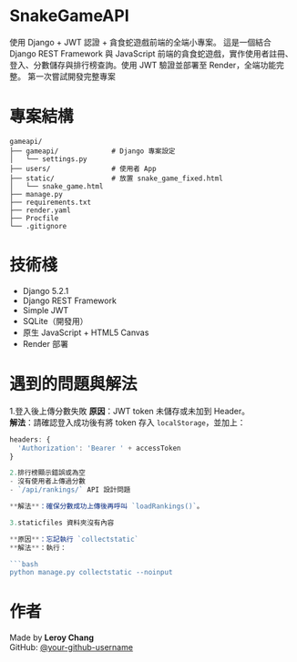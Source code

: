 # SnakeGameAPI
使用 Django + JWT 認證 + 貪食蛇遊戲前端的全端小專案。
這是一個結合 Django REST Framework 與 JavaScript 前端的貪食蛇遊戲，實作使用者註冊、登入、分數儲存與排行榜查詢。使用 JWT 驗證並部署至 Render，全端功能完整。
第一次嘗試開發完整專案

# 專案結構
```
gameapi/
├── gameapi/             # Django 專案設定
│   └── settings.py
├── users/               # 使用者 App
├── static/              # 放置 snake_game_fixed.html
│   └── snake_game.html
├── manage.py
├── requirements.txt
├── render.yaml
├── Procfile
└── .gitignore
```

# 技術棧
- Django 5.2.1
- Django REST Framework
- Simple JWT
- SQLite（開發用）
- 原生 JavaScript + HTML5 Canvas
- Render 部署

# 遇到的問題與解法
1.登入後上傳分數失敗
**原因**：JWT token 未儲存或未加到 Header。  
**解法**：請確認登入成功後有將 token 存入 `localStorage`，並加上：

```js
headers: {
  'Authorization': 'Bearer ' + accessToken
}

2.排行榜顯示錯誤或為空
- 沒有使用者上傳過分數
- `/api/rankings/` API 設計問題

**解法**：確保分數成功上傳後再呼叫 `loadRankings()`。

3.staticfiles 資料夾沒有內容

**原因**：忘記執行 `collectstatic`  
**解法**：執行：

```bash
python manage.py collectstatic --noinput
```
# 作者
Made by **Leroy Chang**  
GitHub: [@your-github-username](https://github.com/your-github-username)
